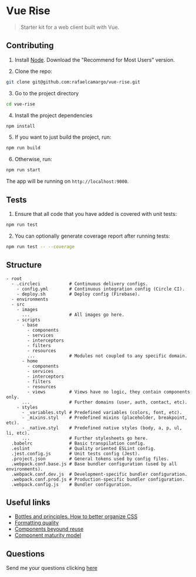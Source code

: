 # Vue Rise
> Starter kit for a web client built with Vue.

## Contributing

1. Install [Node](https://nodejs.org/en/). Download the "Recommend for Most Users" version.

2. Clone the repo:
``` bash
git clone git@github.com:rafaelcamargo/vue-rise.git
```

3. Go to the project directory
``` bash
cd vue-rise
```

4. Install the project dependencies
``` bash
npm install
```

5. If you want to just build the project, run:
``` bash
npm run build
```

6. Otherwise, run:
``` bash
npm run start
```

The app will be running on `http://localhost:9000`.

## Tests

1. Ensure that all code that you have added is covered with unit tests:
``` bash
npm run test
```

2. You can optionally generate coverage report after running tests:
``` bash
npm run test -- --coverage
```

## Structure

```
- root
  - .circleci           # Continuous delivery configs.
    - config.yml        # Continuous integration config (Circle CI).
    - deploy.sh         # Deploy config (Firebase).
  - environments
  - src
    - images
      ...               # All images go here.
    - scripts
      - base
        - components
        - services
        - interceptors
        - filters
        - resources
        ...             # Modules not coupled to any specific domain.
      - home
        - components
        - services
        - interceptors
        - filters
        - resources
        - views         # Views have no logic, they contain components only.
      ...               # Further domains (user, auth, contact, etc).
    - styles
      - _variables.styl # Predefined variables (colors, font, etc).
      - _mixins.styl    # Predefined mixins (placeholder, breakpoint, etc).
      - _native.styl    # Predefined native styles (body, a, p, ul, li, etc).
      ...               # Further stylesheets go here.
  .babelrc              # Basic transpilation config.
  .eslint               # Quality oriented ESLint config.
  .jest.config.js       # Unit tests config (Jest).
  .project.json         # General tokens used by config files.
  .webpack.conf.base.js # Base bundler configuration (used by all environments).
  .webpack.conf.dev.js  # Development-specific bundler configuration.
  .webpack.conf.prod.js # Production-specific bundler configuration.
  .webpack.config.js    # Bundler configuration.
```

## Useful links

- [Bottles and principles. How to better organize CSS](https://rafaelcamargo.com/bottles-and-principles-how-to-better-organize-css)
- [Formatting quality](https://rafaelcamargo.com/formatting-quality)
- [Components beyound reuse](https://medium.com/@rcamargo/components-beyond-reuse-6cef6848a748)
- [Component maturity model](https://rafaelcamargo.com/component-maturity-model)

## Questions

Send me your questions clicking [here](https://rafaelcamargo.com/contact)
